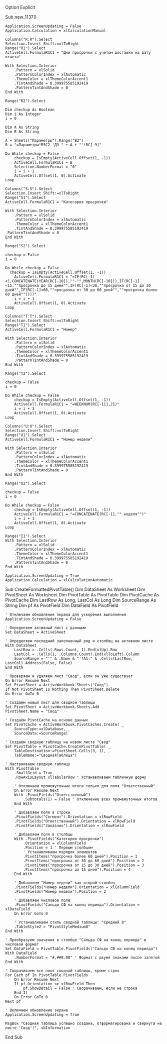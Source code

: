 Option Explicit

Sub new_1137()

    Application.ScreenUpdating = False
    Application.Calculation = xlCalculationManual
    
    Columns("R:R").Select
    Selection.Insert Shift:=xlToRight
    Range("R1").Select
    ActiveCell.FormulaR1C1 = "Дни просрочки с учетом доставки на дату отчета"
    
    With Selection.Interior
        .Pattern = xlSolid
        .PatternColorIndex = xlAutomatic
        .ThemeColor = xlThemeColorAccent1
        .TintAndShade = 0.399975585192419
        .PatternTintAndShade = 0
    End With
    
    Range("R2").Select
    
    Dim checkup As Boolean
    Dim i As Integer
    i = 0
    
    Dim A As String
    Dim B As String
    
    A = Sheets("Параметры").Range("B2")
    B = "=Параметры!R5C2-'ДЗ " + A + "'!RC[-9]"
    
    Do While checkup = False
        checkup = IsEmpty(ActiveCell.Offset(1, -1))
        ActiveCell.FormulaR1C1 = B
        Selection.NumberFormat = "0"
        i = i + 1
        ActiveCell.Offset(1, 0).Activate
    Loop
    
    Columns("S:S").Select
    Selection.Insert Shift:=xlToRight
    Range("S1").Select
    ActiveCell.FormulaR1C1 = "Категория просрочки"
   
    With Selection.Interior
        .Pattern = xlSolid
        .PatternColorIndex = xlAutomatic
        .ThemeColor = xlThemeColorAccent1
        .TintAndShade = 0.399975585192419
    .PatternTintAndShade = 0
    End With
    
    Range("S2").Select
    
    checkup = False
    i = 0
 
    Do While checkup = False
      checkup = IsEmpty(ActiveCell.Offset(1, -1))
        ActiveCell.FormulaR1C1 = "=IF(RC[-1]<1,CONCATENATE(YEAR(RC[-10]),""-"",MONTH(RC[-10])),IF(RC[-1]<15,""просрочка до 15 дней"",IF(RC[-1]<30,""просрочка от 15 до 30 дней"",IF(RC[-1]<60,""просрочка от 30 до 60 дней"",""просрочка более 60 дней""))))"
        i = i + 1
        ActiveCell.Offset(1, 0).Activate
    Loop
    
    Columns("T:T").Select
    Selection.Insert Shift:=xlToRight
    Range("T1").Select
    ActiveCell.FormulaR1C1 = "Номер"
    
    With Selection.Interior
        .Pattern = xlSolid
        .PatternColorIndex = xlAutomatic
        .ThemeColor = xlThemeColorAccent1
        .TintAndShade = 0.399975585192419
        .PatternTintAndShade = 0
    End With
    
    Range("T2").Select
    
    checkup = False
    i = 0
 
    Do While checkup = False
        checkup = IsEmpty(ActiveCell.Offset(1, -1))
        ActiveCell.FormulaR1C1 = "=WEEKNUM(RC[-11],21)"
        i = i + 1
        ActiveCell.Offset(1, 0).Activate
    Loop
    
    Columns("U:U").Select
    Selection.Insert Shift:=xlToRight
    Range("U1").Select
    ActiveCell.FormulaR1C1 = "Номер недели"
    
    With Selection.Interior
        .Pattern = xlSolid
        .PatternColorIndex = xlAutomatic
        .ThemeColor = xlThemeColorAccent1
        .TintAndShade = 0.399975585192419
        .PatternTintAndShade = 0
    End With
    
    Range("U2").Select

    checkup = False
    i = 0
  
    Do While checkup = False
        checkup = IsEmpty(ActiveCell.Offset(1, -1))
        ActiveCell.FormulaR1C1 = "=CONCATENATE(RC[-1],"" неделя"")"
        i = i + 1
        ActiveCell.Offset(1, 0).Activate
    Loop
    
    Range("I1").Select
    With Selection.Interior
        .Pattern = xlSolid
        .PatternColorIndex = xlAutomatic
        .ThemeColor = xlThemeColorAccent1
        .TintAndShade = 0.399975585192419
        .PatternTintAndShade = 0
    End With
    
    Application.ScreenUpdating = True
    Application.Calculation = xlCalculationAutomatic

Sub CreateFormattedPivotTable()
    Dim DataSheet As Worksheet
    Dim PivotSheet As Worksheet
    Dim PivotTable As PivotTable
    Dim PivotCache As PivotCache
    Dim LastRow As Long, LastCol As Long
    Dim SourceRange As String
    Dim pf As PivotField
    Dim DataField As PivotField

    ' Отключаем обновление экрана для ускорения выполнения
    Application.ScreenUpdating = False

    ' Определяем активный лист с данными
    Set DataSheet = ActiveSheet

    ' Определяем последний заполненный ряд и столбец на активном листе
    With DataSheet
        LastRow = .Cells(.Rows.Count, 1).End(xlUp).Row
        LastCol = .Cells(1, .Columns.Count).End(xlToLeft).Column
        SourceRange = "'" & .Name & "'!A1:" & .Cells(LastRow, LastCol).Address(False, False)
    End With

    ' Проверяем и удаляем лист "Свод", если он уже существует
    On Error Resume Next
    Set PivotSheet = ActiveWorkbook.Sheets("Свод")
    If Not PivotSheet Is Nothing Then PivotSheet.Delete
    On Error GoTo 0

    ' Создаём новый лист для сводной таблицы
    Set PivotSheet = ActiveWorkbook.Sheets.Add
    PivotSheet.Name = "Свод"

    ' Создаём PivotCache на основе данных
    Set PivotCache = ActiveWorkbook.PivotCaches.Create( _
        SourceType:=xlDatabase, _
        SourceData:=SourceRange)

    ' Создаём сводную таблицу на новом листе "Свод"
    Set PivotTable = PivotCache.CreatePivotTable( _
        TableDestination:=PivotSheet.Cells(3, 1), _
        TableName:="СводнаяТаблица")

    ' Настраиваем сводную таблицу
    With PivotTable
        .SmallGrid = True
        .RowAxisLayout xlTabularRow ' Устанавливаем табличную форму

        ' Отключаем промежуточные итоги только для поля "Ответственный"
        On Error Resume Next
        With .PivotFields("Ответственный")
            .Subtotals(1) = False ' Отключение всех промежуточных итогов
        End With

        ' Добавляем поля в строки
        .PivotFields("Сегмент").Orientation = xlRowField
        .PivotFields("Ответственный").Orientation = xlRowField
        .PivotFields("Заказчик").Orientation = xlRowField

        ' Добавляем поля в столбцы
        With .PivotFields("Категория просрочки")
            .Orientation = xlColumnField
            .Position = 1 ' Первым столбцом
            ' Устанавливаем порядок элементов
            .PivotItems("просрочка более 60 дней").Position = 1
            .PivotItems("просрочка от 30 до 60 дней").Position = 2
            .PivotItems("просрочка от 15 до 30 дней").Position = 3
            .PivotItems("просрочка до 15 дней").Position = 4
        End With

        ' Добавляем "Номер недели" как второй столбец
        .PivotFields("Номер недели").Orientation = xlColumnField
        .PivotFields("Номер недели").Position = 2

        ' Добавляем числовое поле
        .PivotFields("Сальдо СФ на конец периода").Orientation = xlDataField
        On Error GoTo 0

        ' Устанавливаем стиль сводной таблицы: "Средний 8"
        .TableStyle2 = "PivotStyleMedium8"
    End With

    ' Преобразуем значения в столбце "Сальдо СФ на конец периода" в числовой формат
    Set DataField = PivotTable.PivotFields("Сальдо СФ на конец периода")
    With DataField
        .NumberFormat = "#,##0.00" ' Формат с двумя знаками после запятой
    End With

    ' Сворачиваем все поля сводной таблицы, кроме строк
    For Each pf In PivotTable.PivotFields
        On Error Resume Next
        If pf.Orientation <> xlRowField Then
            pf.ShowDetail = False ' Сворачиваем, если не строка
        End If
        On Error GoTo 0
    Next pf

    ' Включаем обновление экрана
    Application.ScreenUpdating = True

    MsgBox "Сводная таблица успешно создана, отформатирована и свернута на листе 'Свод'!", vbInformation
End Sub
